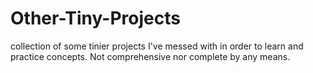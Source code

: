 # Other-Tiny-Projects
collection of some tinier projects I've messed with in order to learn and practice concepts.  Not comprehensive nor complete by any means.
